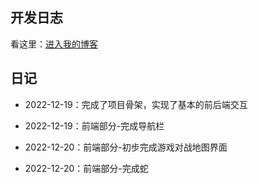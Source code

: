 ## 开发日志

看这里：[进入我的博客](http://localhost:4000/categories/%E5%B7%A5%E7%A8%8B/Springboot/kob/)

## 日记

- 2022-12-19：完成了项目骨架，实现了基本的前后端交互

- 2022-12-19：前端部分-完成导航栏

- 2022-12-20：前端部分-初步完成游戏对战地图界面

- 2022-12-20：前端部分-完成蛇
